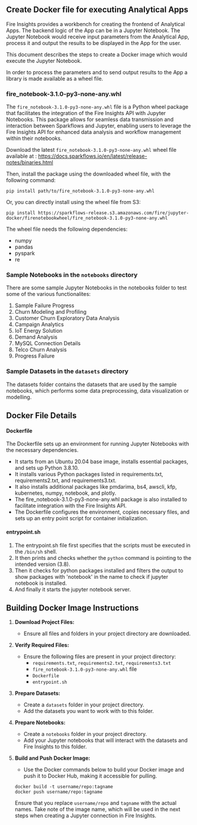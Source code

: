 ## Create Docker file for executing Analytical Apps

Fire Insights provides a workbench for creating the frontend of Analytical Apps. The backend logic of the App can be in a Jupyter Notebook. The Jupyter Notebook would receive input parameters from the Analytical App, process it and output the results to be displayed in the App for the user.

This document describes the steps to create a Docker image which would execute the Jupyter Notebook.

In order to process the parameters and to send output results to the App a library is made available as a wheel file.


### fire_notebook-3.1.0-py3-none-any.whl

The `fire_notebook-3.1.0-py3-none-any.whl` file is a Python wheel package that facilitates the integration of the Fire Insights API with Jupyter Notebooks. This package allows for seamless data transmission and interaction between Sparkflows and Jupyter, enabling users to leverage the Fire Insights API for enhanced data analysis and workflow management within their notebooks. 

Download the latest `fire_notebook-3.1.0-py3-none-any.whl` wheel file available at : https://docs.sparkflows.io/en/latest/release-notes/binaries.html

Then, install the package using the downloaded wheel file, with the following command:

```
pip install path/to/fire_notebook-3.1.0-py3-none-any.whl
```

Or, you can directly install using the wheel file from S3: 

```
pip install https://sparkflows-release.s3.amazonaws.com/fire/jupyter-docker/firenotebookwheel/fire_notebook-3.1.0-py3-none-any.whl
```

The wheel file needs the following dependencies:

  * numpy
  * pandas
  * pyspark
  * re

### Sample Notebooks in the `notebooks` directory

There are some sample Jupyter Notebooks in the notebooks folder to test some of the various functionalites:

1. Sample Failure Progress
2. Churn Modeling and Profiling
3. Customer Churn Exploratory Data Analysis
4. Campaign Analytics
5. IoT Energy Solution
6. Demand Analysis
7. MySQL Connection Details
8. Telco Churn Analysis
9. Progress Failure

### Sample Datasets in the `datasets` directory

The datasets folder contains the datasets that are used by the sample notebooks, which performs some data preprocessing, data visualization or modelling.


## Docker File Details

#### Dockerfile

The Dockerfile sets up an environment for running Jupyter Notebooks with the necessary dependencies. 

* It starts from an Ubuntu 20.04 base image, installs essential packages, and sets up Python 3.8.10.
* It installs various Python packages listed in requirements.txt, requirements2.txt, and requirements3.txt.
* It also installs additional packages like pmdarima, bs4, awscli, kfp, kubernetes, numpy, notebook, and plotly.
* The fire_notebook-3.1.0-py3-none-any.whl package is also installed to facilitate integration with the Fire Insights API.
* The Dockerfile configures the environment, copies necessary files, and sets up an entry point script for container initialization.

#### entrypoint.sh

1. The entrypoint.sh file first specifies that the scripts must be executed in the `/bin/sh` shell.
2. It then prints and checks whether the `python` command is pointing to the intended version (3.8).
3. Then it checks for python packages installed and filters the output to show packages with 'notebook' in the name to check if jupyter notebook is installed.
4. And finally it starts the jupyter notebook server.


## Building Docker Image Instructions

1. **Download Project Files:**
   - Ensure all files and folders in your project directory are downloaded.

2. **Verify Required Files:**
   - Ensure the following files are present in your project directory:
     - `requirements.txt`, `requirements2.txt`, `requirements3.txt`
     - `fire_notebook-3.1.0-py3-none-any.whl` file
     - `Dockerfile`
     - `entrypoint.sh`

3. **Prepare Datasets:**
   - Create a `datasets` folder in your project directory.
   - Add the datasets you want to work with to this folder.

4. **Prepare Notebooks:**
   - Create a `notebooks` folder in your project directory.
   - Add your Jupyter notebooks that will interact with the datasets and Fire Insights to this folder.

5. **Build and Push Docker Image:**
   - Use the Docker commands below to build your Docker image and push it to Docker Hub, making it accessible for pulling.


    ```
    docker build -t username/repo:tagname
    docker push username/repo:tagname
    ```
    
    Ensure that you replace `username/repo` and `tagname` with the actual names. Take note of the image name, which will be used in the next steps when creating a Jupyter connection in Fire Insights.



